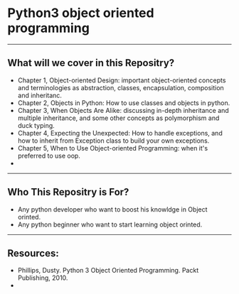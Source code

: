 # Python3 object oriented programming

---
## What will we cover in this Repositry?

- Chapter 1, Object-oriented Design: important object-oriented concepts and terminologies as abstraction, classes, encapsulation, composition and inheritanc.
- Chapter 2, Objects in Python: How to use classes and objects in python.
- Chapter 3, When Objects Are Alike: discussing in-depth inheritance and multiple inheritance, and some other concepts as polymorphism and duck typing.
- Chapter 4, Expecting the Unexpected: How to handle exceptions, and how to inherit from Exception class to build your own exceptions.
- Chapter 5, When to Use Object-oriented Programming: when it's preferred to use oop.
-

---
## Who This Repositry is For?
- Any python developer who want to boost his knowldge in Object orinted.
- Any python beginner who want to start learning object orinted.


---
## Resources:

- Phillips, Dusty. Python 3 Object Oriented Programming. Packt Publishing, 2010. 
- 
